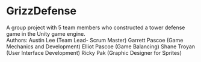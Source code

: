 # GrizzDefense
A group project with 5 team members who constructed a tower defense game in the Unity game engine.  
Authors: 
Austin Lee (Team Lead- Scrum Master) 
Garrett Pascoe (Game Mechanics and Development) 
Elliot Pascoe (Game Balancing) 
Shane Troyan (User Interface Development) 
Ricky Pak (Graphic Designer for Sprites)
